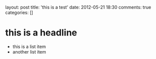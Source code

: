 layout: post
title: 'this is a test'
date: 2012-05-21 18:30
comments: true
categories: []

# this is a headline

* this is a list item
* another list item